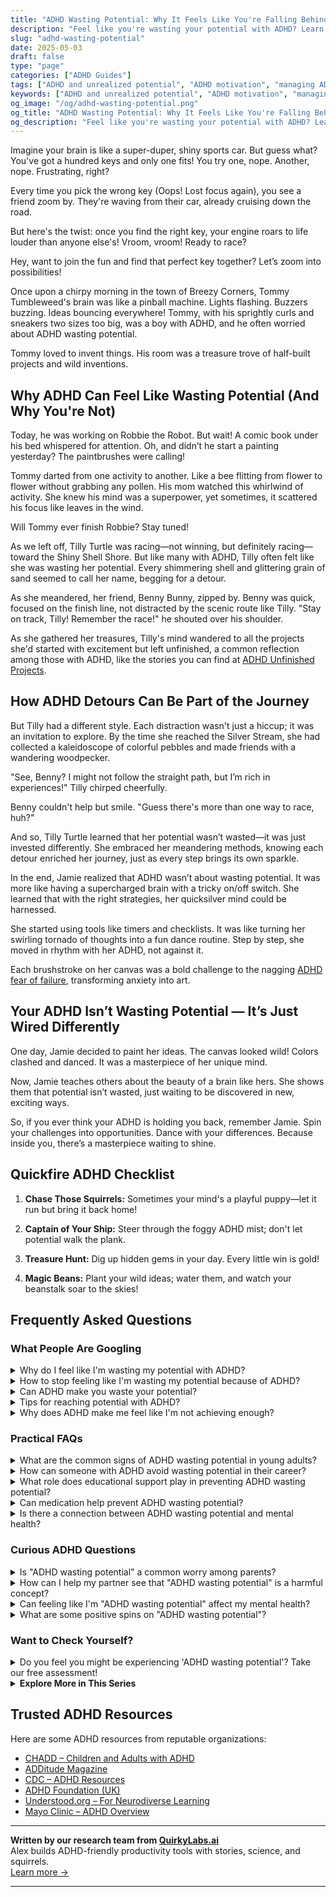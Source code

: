 ```yaml
---
title: "ADHD Wasting Potential: Why It Feels Like You're Falling Behind"
description: "Feel like you're wasting your potential with ADHD? Learn why this feeling shows up and how to reclaim your spark with quirky, science-backed strategies."
slug: "adhd-wasting-potential"
date: 2025-05-03
draft: false
type: "page"
categories: ["ADHD Guides"]
tags: ["ADHD and unrealized potential", "ADHD motivation", "managing ADHD distractions", "ADHD creativity blocks", "ADHD self-worth", "maximizing ADHD strengths", "ADHD emotional support"]
keywords: ["ADHD and unrealized potential", "ADHD motivation", "managing ADHD distractions", "ADHD creativity blocks", "ADHD self-worth", "maximizing ADHD strengths", "ADHD emotional support"]
og_image: "/og/adhd-wasting-potential.png"
og_title: "ADHD Wasting Potential: Why It Feels Like You're Falling Behind"
og_description: "Feel like you're wasting your potential with ADHD? Learn why this feeling shows up and how to reclaim your spark with quirky, science-backed strategies."
---
```


Imagine your brain is like a super-duper, shiny sports car. But guess what? You've got a hundred keys and only one fits! You try one, nope. Another, nope. Frustrating, right?

Every time you pick the wrong key (Oops! Lost focus again), you see a friend zoom by. They're waving from their car, already cruising down the road.

But here's the twist: once you find the right key, your engine roars to life louder than anyone else's! Vroom, vroom! Ready to race?

Hey, want to join the fun and find that perfect key together? Let’s zoom into possibilities!

Once upon a chirpy morning in the town of Breezy Corners, Tommy Tumbleweed's brain was like a pinball machine. Lights flashing. Buzzers buzzing. Ideas bouncing everywhere! Tommy, with his sprightly curls and sneakers two sizes too big, was a boy with ADHD, and he often worried about ADHD wasting potential.

Tommy loved to invent things. His room was a treasure trove of half-built projects and wild inventions.

## Why ADHD Can Feel Like Wasting Potential (And Why You're Not)

Today, he was working on Robbie the Robot. But wait! A comic book under his bed whispered for attention. Oh, and didn’t he start a painting yesterday? The paintbrushes were calling!

Tommy darted from one activity to another. Like a bee flitting from flower to flower without grabbing any pollen. His mom watched this whirlwind of activity. She knew his mind was a superpower, yet sometimes, it scattered his focus like leaves in the wind.

Will Tommy ever finish Robbie? Stay tuned!

As we left off, Tilly Turtle was racing—not winning, but definitely racing—toward the Shiny Shell Shore. But like many with ADHD, Tilly often felt like she was wasting her potential. Every shimmering shell and glittering grain of sand seemed to call her name, begging for a detour.

As she meandered, her friend, Benny Bunny, zipped by. Benny was quick, focused on the finish line, not distracted by the scenic route like Tilly. "Stay on track, Tilly! Remember the race!" he shouted over his shoulder.

As she gathered her treasures, Tilly's mind wandered to all the projects she'd started with excitement but left unfinished, a common reflection among those with ADHD, like the stories you can find at [ADHD Unfinished Projects](/pages/adhd-unfinished-projects/).

## How ADHD Detours Can Be Part of the Journey

But Tilly had a different style. Each distraction wasn't just a hiccup; it was an invitation to explore. By the time she reached the Silver Stream, she had collected a kaleidoscope of colorful pebbles and made friends with a wandering woodpecker.

"See, Benny? I might not follow the straight path, but I’m rich in experiences!" Tilly chirped cheerfully.

Benny couldn't help but smile. "Guess there's more than one way to race, huh?"

And so, Tilly Turtle learned that her potential wasn’t wasted—it was just invested differently. She embraced her meandering methods, knowing each detour enriched her journey, just as every step brings its own sparkle.

In the end, Jamie realized that ADHD wasn’t about wasting potential. It was more like having a supercharged brain with a tricky on/off switch. She learned that with the right strategies, her quicksilver mind could be harnessed.

She started using tools like timers and checklists. It was like turning her swirling tornado of thoughts into a fun dance routine. Step by step, she moved in rhythm with her ADHD, not against it.

Each brushstroke on her canvas was a bold challenge to the nagging [ADHD fear of failure](/pages/adhd-fear-of-failure/), transforming anxiety into art.

## Your ADHD Isn’t Wasting Potential — It’s Just Wired Differently

One day, Jamie decided to paint her ideas. The canvas looked wild! Colors clashed and danced. It was a masterpiece of her unique mind.

Now, Jamie teaches others about the beauty of a brain like hers. She shows them that potential isn’t wasted, just waiting to be discovered in new, exciting ways.

So, if you ever think your ADHD is holding you back, remember Jamie. Spin your challenges into opportunities. Dance with your differences. Because inside you, there’s a masterpiece waiting to shine.

## Quickfire ADHD Checklist

1. **Chase Those Squirrels:** Sometimes your mind's a playful puppy—let it run but bring it back home!

2. **Captain of Your Ship:** Steer through the foggy ADHD mist; don't let potential walk the plank.

3. **Treasure Hunt:** Dig up hidden gems in your day. Every little win is gold!

4. **Magic Beans:** Plant your wild ideas; water them, and watch your beanstalk soar to the skies!

## Frequently Asked Questions



### What People Are Googling

<details><summary>Why do I feel like I'm wasting my potential with ADHD?</summary><p>It's completely understandable to feel that way, especially when ADHD can make it challenging to consistently focus and follow through on your intentions. Remember, ADHD impacts how your brain manages tasks and organizes time, which can sometimes skew your perception of productivity and success. It's important to recognize that your worth isn't tied to traditional metrics of achievement. Celebrating small victories and finding strategies that cater to your unique way of processing can really help in realizing and fulfilling your potential. You're definitely not alone in this feeling, and with the right tools and support, you can thrive.</p></details>
<details><summary>How to stop feeling like I'm wasting my potential because of ADHD?</summary><p>It’s really common to feel that way when you’re dealing with ADHD, but remember, your value isn't defined just by productivity or conventional measures of success. ADHD brings along its unique set of challenges, but it also comes with unique strengths like creativity, empathy, and the ability to think outside the box. Try to focus on what you can do and what brings you joy rather than what you think you should be accomplishing. Setting small, achievable goals can also help you see your progress and build confidence in your abilities. Remember, you're not alone, and it's perfectly okay to seek support from friends, family, or professionals who understand ADHD.</p></details>
<details><summary>Can ADHD make you waste your potential?</summary><p>Absolutely not, you're not wasting your potential because of your ADHD! Think of ADHD as a unique wiring of the brain that simply means you might excel in a different way or pace than others might expect. Your potential is unique to you, and ADHD can actually be a part of what makes your contributions to the world so special and valuable. It's all about finding the right strategies and supports that work for you, so you can show off the incredible strengths and talents you possess.</p></details>
<details><summary>Tips for reaching potential with ADHD?</summary><p>Absolutely, exploring your potential with ADHD can be a wonderfully fulfilling journey! A great start is to embrace your unique strengths—perhaps you're incredibly creative, a quick thinker, or have a knack for solving problems in unconventional ways. Structuring your day with clear, manageable goals and using tools like timers or planners can really enhance focus and productivity. Also, remember to build a supportive network—friends, family, or fellow ADHD peers—who appreciate your strengths and understand the challenges. You're not alone, and with the right strategies, you can truly thrive!</p></details>
<details><summary>Why does ADHD make me feel like I'm not achieving enough?</summary><p>Feeling like you're not achieving enough, despite your efforts, is a common experience for those with ADHD. This often stems from difficulties with time management, prioritization, and sustaining attention, which are typical challenges linked with ADHD. Remember, your productivity doesn't define your worth or capabilities. Embracing strategies that play to your strengths and acknowledging the effort you put in every day can really help shift this feeling and highlight your unique contributions.</p></details>



### Practical FAQs

<details><summary>What are the common signs of ADHD wasting potential in young adults?</summary><p>Great question! First, it's important to remember that everyone's journey with ADHD is unique, but some common signs in young adults might include difficulty in completing tasks, inconsistent performance in work or school despite clear capabilities, or often feeling misunderstood or underutilized. These experiences can sometimes lead to feelings of frustration or underachievement. Recognizing these signs can be a crucial step in seeking the right support and strategies to help harness that wonderful potential waiting to be explored. Always remember, ADHD comes with many strengths, and understanding more about how it affects you can be incredibly empowering!</p></details>
<details><summary>How can someone with ADHD avoid wasting potential in their career?</summary><p>Great question! First off, remember that having ADHD means you might bring unique strengths to your career, like creativity and problem-solving abilities. To really make the most of your potential, it can be helpful to create structured routines and use tools like planners or apps designed for task management. Also, don't hesitate to seek support from a coach or a mentor who understands ADHD, as they can offer guidance tailored to your specific needs and help you navigate your career path confidently. By embracing your unique qualities and seeking the right support, you can truly thrive in your professional life.</p></details>
<details><summary>What role does educational support play in preventing ADHD wasting potential?</summary><p>Ah, educational support can truly be a lifeline in harnessing the vibrant potential of someone with ADHD. It acts like a nurturing ground that adapts to the unique learning styles and speeds of each individual, ensuring they don't just survive but thrive in their educational journey. By providing tailored strategies, such as structured routines and personalized help, educational support helps to minimize distractions and enhance focus. This kind of nurturing can really open up a world where those with ADHD can fully explore and realize their talents and interests, turning potential stumbling blocks into stepping stones for success.</p></details>
<details><summary>Can medication help prevent ADHD wasting potential?</summary><p>Absolutely, medication can be a vital tool in managing ADHD and helping you harness your full potential. It works by improving attention, focus, and self-regulation, which can make a big difference in completing tasks and achieving your goals. Remember, though, medication is just one part of a comprehensive approach that might include therapy, lifestyle changes, and coaching. It’s like having a supportive friend in your corner, helping you to smooth out the bumps on your journey to success.</p></details>
<details><summary>Is there a connection between ADHD wasting potential and mental health?</summary><p>Absolutely, there's a notable connection between feelings of unmet potential in ADHD and mental health. Many with ADHD struggle with inconsistent performance, often labeled as "wasting potential," which can really weigh on one’s self-esteem and overall mental wellness. It’s important to understand that this isn’t a reflection of capability or effort, but rather challenges with executive function and focus that are part of ADHD. Recognizing and addressing these feelings through support and strategies can greatly improve both your sense of achievement and your mental health.</p></details>



### Curious ADHD Questions

<details><summary>Is "ADHD wasting potential" a common worry among parents?</summary><p>Absolutely, it's very common for parents to worry about "ADHD wasting potential" in their children. It's natural to want the best for your child, and seeing them struggle can sometimes lead to fears about what the future holds. However, it's important to remember that ADHD comes with a unique set of strengths alongside its challenges. Embracing your child’s unique way of thinking and learning can help unlock their potential and lead to success in ways that might surprise you!</p></details>
<details><summary>How can I help my partner see that "ADHD wasting potential" is a harmful concept?</summary><p>Absolutely, addressing the idea of "wasting potential" due to ADHD can be really important to help your partner understand ADHD better. A cozy chat over a cup of coffee might be just the right setting to share how this concept can be quite harmful and demotivating. Gently explain that ADHD is a neurological condition, not a failure of will or effort, and that it comes with its own set of challenges and strengths. Emphasize the importance of appreciating and supporting each other's unique paths and potential, rather than measuring against a standard yardstick. This kind of understanding can really strengthen your bond.</p></details>
<details><summary>Can feeling like I'm "ADHD wasting potential" affect my mental health?</summary><p>Absolutely, feeling like you're "wasting potential" because of ADHD can really take a toll on your mental health. It's common to face such feelings, especially when you're struggling to match your ambitions with the challenges ADHD can present. Remember, your value isn't measured by productivity alone, and it's important to celebrate the unique perspectives and skills you bring to the table. Be gentle with yourself and consider seeking support where needed—it can make a big difference in how you feel and manage these feelings.</p></details>
<details><summary>What are some positive spins on "ADHD wasting potential"?</summary><p>It’s really common to hear about “wasting potential” when it comes to ADHD, but let's gently flip that narrative! Think of ADHD as a unique wiring of the brain that comes with its own set of strengths—like creativity, hyperfocus on passions, quick problem-solving abilities, and resilience. These qualities are not just valuable; they're superpowers in many fields and aspects of life. Celebrating and harnessing these strengths can lead to incredible achievements that might not fit traditional molds but are impressive and fulfilling nonetheless. So, you're not wasting potential—you're just on a path to discovering how to use it best!</p></details>



### Want to Check Yourself?

<details><summary>Do you feel you might be experiencing 'ADHD wasting potential'? Take our free assessment!</summary><p>Absolutely, feeling like you’re not meeting your potential is a common experience among adults with ADHD, and it’s totally okay to feel this way. Taking a free assessment might offer you some insightful perspectives about how ADHD plays a role in your life. It’s a gentle first step toward understanding your unique strengths and challenges. Remember, identifying what’s going on is a brave move towards harnessing your true potential, and you’re not alone on this journey!</p></details>

<script type="application/ld+json">
{
  "@context": "https://schema.org",
  "@type": "FAQPage",
  "mainEntity": [
    {
      "@type": "Question",
      "name": "Why do I feel like I'm wasting my potential with ADHD?",
      "acceptedAnswer": {
        "@type": "Answer",
        "text": "It's completely understandable to feel that way, especially when ADHD can make it challenging to consistently focus and follow through on your intentions. Remember, ADHD impacts how your brain manages tasks and organizes time, which can sometimes skew your perception of productivity and success. It's important to recognize that your worth isn't tied to traditional metrics of achievement. Celebrating small victories and finding strategies that cater to your unique way of processing can really help in realizing and fulfilling your potential. You're definitely not alone in this feeling, and with the right tools and support, you can thrive."
      }
    },
    {
      "@type": "Question",
      "name": "How to stop feeling like I'm wasting my potential because of ADHD?",
      "acceptedAnswer": {
        "@type": "Answer",
        "text": "It\u2019s really common to feel that way when you\u2019re dealing with ADHD, but remember, your value isn't defined just by productivity or conventional measures of success. ADHD brings along its unique set of challenges, but it also comes with unique strengths like creativity, empathy, and the ability to think outside the box. Try to focus on what you can do and what brings you joy rather than what you think you should be accomplishing. Setting small, achievable goals can also help you see your progress and build confidence in your abilities. Remember, you're not alone, and it's perfectly okay to seek support from friends, family, or professionals who understand ADHD."
      }
    },
    {
      "@type": "Question",
      "name": "Can ADHD make you waste your potential?",
      "acceptedAnswer": {
        "@type": "Answer",
        "text": "Absolutely not, you're not wasting your potential because of your ADHD! Think of ADHD as a unique wiring of the brain that simply means you might excel in a different way or pace than others might expect. Your potential is unique to you, and ADHD can actually be a part of what makes your contributions to the world so special and valuable. It's all about finding the right strategies and supports that work for you, so you can show off the incredible strengths and talents you possess."
      }
    },
    {
      "@type": "Question",
      "name": "Tips for reaching potential with ADHD?",
      "acceptedAnswer": {
        "@type": "Answer",
        "text": "Absolutely, exploring your potential with ADHD can be a wonderfully fulfilling journey! A great start is to embrace your unique strengths\u2014perhaps you're incredibly creative, a quick thinker, or have a knack for solving problems in unconventional ways. Structuring your day with clear, manageable goals and using tools like timers or planners can really enhance focus and productivity. Also, remember to build a supportive network\u2014friends, family, or fellow ADHD peers\u2014who appreciate your strengths and understand the challenges. You're not alone, and with the right strategies, you can truly thrive!"
      }
    },
    {
      "@type": "Question",
      "name": "Why does ADHD make me feel like I'm not achieving enough?",
      "acceptedAnswer": {
        "@type": "Answer",
        "text": "Feeling like you're not achieving enough, despite your efforts, is a common experience for those with ADHD. This often stems from difficulties with time management, prioritization, and sustaining attention, which are typical challenges linked with ADHD. Remember, your productivity doesn't define your worth or capabilities. Embracing strategies that play to your strengths and acknowledging the effort you put in every day can really help shift this feeling and highlight your unique contributions."
      }
    }
  ]
}
</script>
<script type="application/ld+json">
{
  "@context": "https://schema.org",
  "@type": "Article",
  "author": {
    "@type": "Person",
    "name": "QuirkyLabs",
    "url": "https://quirkylabs.ai/about"
  },
  "headline": "\"Unlock Your Magic: Stop ADHD Wasting Potential Now!\"",
  "mainEntityOfPage": "https://blog.quirkylabs.ai/pages/adhd-wasting-potential/",
  "datePublished": "2025-05-03"
}
</script>
<script type="application/ld+json">
{
  "@context": "https://schema.org",
  "@type": "BreadcrumbList",
  "itemListElement": [
    {
      "@type": "ListItem",
      "position": 1,
      "name": "Home",
      "item": "https://quirkylabs.ai/"
    },
    {
      "@type": "ListItem",
      "position": 2,
      "name": "Blog",
      "item": "https://blog.quirkylabs.ai/"
    },
    {
      "@type": "ListItem",
      "position": 3,
      "name": "\"Unlock Your Magic: Stop ADHD Wasting Potential Now!\"",
      "item": "https://blog.quirkylabs.ai/pages/adhd-wasting-potential/"
    }
  ]
}
</script>

<details>
<summary><strong>Explore More in This Series</strong></summary>

- [Adhd Cant Execute](/pages/adhd-cant-execute/)
- [Adhd Dreams Vs Reality](/pages/adhd-dreams-vs-reality/)
- [Adhd Brilliant But Blocked](/pages/adhd-brilliant-but-blocked/)
- [Adhd Starting Everything](/pages/adhd-starting-everything/)
- [Adhd Fear Of Failure](/pages/adhd-fear-of-failure/)
- [Adhd Scared Of Commitment](/pages/adhd-scared-of-commitment/)
- [Adhd Finishing Nothing](/pages/adhd-finishing-nothing/)
- [Adhd Productivity Vs Possibility](/pages/adhd-productivity-vs-possibility/)
</details>



## Trusted ADHD Resources

Here are some ADHD resources from reputable organizations:

- [CHADD – Children and Adults with ADHD](https://chadd.org)
- [ADDitude Magazine](https://www.additudemag.com)
- [CDC – ADHD Resources](https://www.cdc.gov/ncbddd/adhd)
- [ADHD Foundation (UK)](https://www.adhdfoundation.org.uk)
- [Understood.org – For Neurodiverse Learning](https://www.understood.org)
- [Mayo Clinic – ADHD Overview](https://www.mayoclinic.org/diseases-conditions/adhd)


---

**Written by our research team from [QuirkyLabs.ai](https://quirkylabs.ai)**  
Alex builds ADHD-friendly productivity tools with stories, science, and squirrels.  
[Learn more →](https://quirkylabs.ai)

---